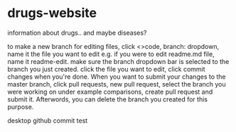 # drugs-website
information about drugs.. and maybe diseases?


to make a new branch for editing files, click <>code, branch: dropdown, name it the file you want to edit e.g. if you were to edit readme.md file, name it readme-edit. make sure the branch dropdown bar is selected to the branch you just created. click the file you want to edit, click commit changes when you're done. When you want to submit your changes to the master branch, click pull requests, new pull request, select the branch you were working on under example comparisons, create pull request and submit it. Afterwords, you can delete the branch you created for this purpose.


desktop github commit test
